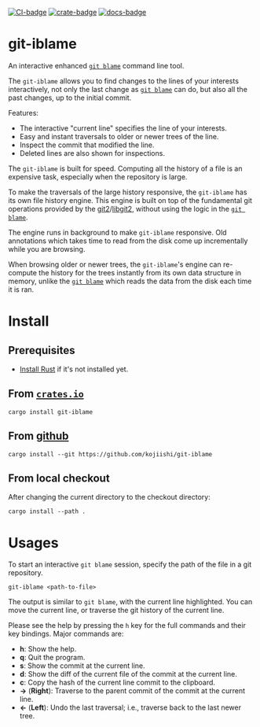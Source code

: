 [![CI-badge]][CI]
[![crate-badge]][crate]
[![docs-badge]][docs]

[CI-badge]: https://github.com/kojiishi/git-iblame/actions/workflows/rust-ci.yml/badge.svg
[CI]: https://github.com/kojiishi/git-iblame/actions/workflows/rust-ci.yml
[crate-badge]: https://img.shields.io/crates/v/git-iblame.svg
[crate]: https://crates.io/crates/git-iblame
[docs-badge]: https://docs.rs/git-iblame/badge.svg
[docs]: https://docs.rs/git-iblame/

# git-iblame

An interactive enhanced [`git blame`] command line tool.

The `git-iblame` allows you to find
changes to the lines of your interests interactively,
not only the last change as [`git blame`] can do,
but also all the past changes,
up to the initial commit.

Features:

* The interactive "current line" specifies the line of your interests.
* Easy and instant traversals to older or newer trees of the line.
* Inspect the commit that modified the line.
* Deleted lines are also shown for inspections.

The `git-iblame` is built for speed.
Computing all the history of a file is an expensive task,
especially when the repository is large.

To make the traversals of the large history responsive,
the `git-iblame` has its own file history engine.
This engine is built on top of the fundamental git operations
provided by the [git2]/[libgit2],
without using the logic in the [`git blame`].

The engine runs in background to make `git-iblame` responsive.
Old annotations which takes time to read from the disk
come up incrementally while you are browsing.

When browsing older or newer trees, the `git-iblame`'s engine
can re-compute the history for the trees instantly
from its own data structure in memory,
unlike the [`git blame`] which
reads the data from the disk each time it is ran.

[`git blame`]: https://git-scm.com/docs/git-blame
[git2]: https://docs.rs/git2/latest/git2/
[libgit2]: https://libgit2.org/

# Install

## Prerequisites

* [Install Rust] if it's not installed yet.

[install Rust]: https://rustup.rs/

## From [`crates.io`][crate]

```shell-session
cargo install git-iblame
```

## From [github]

```shell-session
cargo install --git https://github.com/kojiishi/git-iblame
```

[github]: https://github.com/kojiishi/git-iblame

## From local checkout

After changing the current directory to the checkout directory:
```shell-session
cargo install --path .
```

# Usages

To start an interactive `git blame` session,
specify the path of the file in a git repository.
```shell-session
git-iblame <path-to-file>
```

The output is similar to `git blame`,
with the current line highlighted.
You can move the current line,
or traverse the git history of the current line.

Please see the help by pressing the `h` key
for the full commands and their key bindings.
Major commands are:
* **h**: Show the help.
* **q**: Quit the program.
* **s**: Show the commit at the current line.
* **d**: Show the diff of the current file of the commit at the current line.
* **c**: Copy the hash of the current line commit to the clipboard.
* **→** (**Right**): Traverse to the parent commit of the commit at the current line.
* **←** (**Left**): Undo the last traversal;
  i.e., traverse back to the last newer tree.

